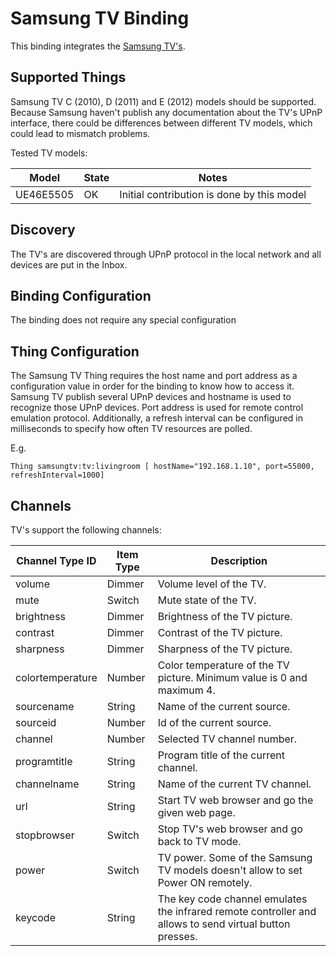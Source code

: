 # Samsung TV Binding

This binding integrates the [Samsung TV's](http://www.samsung.com).

## Supported Things

Samsung TV C (2010), D (2011) and E (2012) models should be supported. Because Samsung haven't publish any documentation about the TV's UPnP interface, there could be differences between different TV models, which could lead to mismatch problems.

Tested TV models:

| Model     | State | Notes |
|-----------|-------|--------------------------------------------------------------------|
| UE46E5505 | OK | Initial contribution is done by this model |


## Discovery

The TV's are discovered through UPnP protocol in the local network and all devices are put in the Inbox.

## Binding Configuration

The binding does not require any special configuration

## Thing Configuration

The Samsung TV Thing requires the host name and port address as a configuration value in order for the binding to know how to access it. Samsung TV publish several UPnP devices and hostname is used to recognize those UPnP devices. Port address is used for remote control emulation protocol. Additionally, a refresh interval can be configured in milliseconds to specify how often TV resources are polled.

E.g.

```
Thing samsungtv:tv:livingroom [ hostName="192.168.1.10", port=55000, refreshInterval=1000]
```

## Channels

TV's support the following channels:

| Channel Type ID | Item Type    | Description  |
|-----------------|------------------------|--------------|
| volume | Dimmer | Volume level of the TV. |
| mute | Switch | Mute state of the TV. |
| brightness | Dimmer | Brightness of the TV picture. |
| contrast | Dimmer | Contrast of the TV picture. |
| sharpness | Dimmer | Sharpness of the TV picture. |
| colortemperature | Number | Color temperature of the TV picture. Minimum value is 0 and maximum 4. |
| sourcename | String | Name of the current source. |
| sourceid | Number | Id of the current source. |
| channel | Number | Selected TV channel number. |
| programtitle | String | Program title of the current channel. |
| channelname | String | Name of the current TV channel. |
| url | String | Start TV web browser and go the given web page. |
| stopbrowser | Switch | Stop TV's web browser and go back to TV mode. |
| power | Switch | TV power. Some of the Samsung TV models doesn't allow to set Power ON remotely. |
| keycode | String | The key code channel emulates the infrared remote controller and allows to send virtual button presses. |
